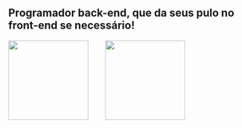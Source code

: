 ## Programador back-end, que da seus pulo no front-end se necessário!
<div align="between">
  <img height="160em" style="margin-right: 30px;" src="https://github-readme-stats.vercel.app/api?username=brayanJordan&show_icons=true&theme=dark&include_all_commits=true&count_private=true"/>
  <img height="160em" src="https://github-readme-stats.vercel.app/api/top-langs/?username=brayanJordan&layout=compact&langs_count=7&theme=dark"/>
</div>

